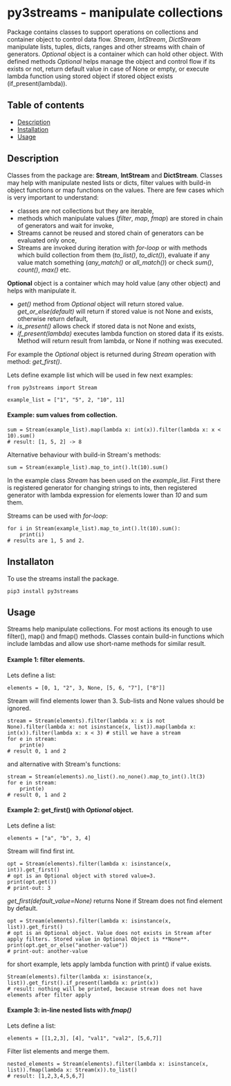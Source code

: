 # py3streams - manipulate collections

Package contains classes to support operations on collections and container object to control data flow.
*Stream*, *IntStream*, *DictStream* manipulate lists, tuples, dicts, ranges and other streams with chain of generators.
*Optional* object is a container which can hold other object. With defined methods *Optional* helps manage the object and control flow if its exists or not, return default value in case of None or empty, or execute lambda function using stored object if stored object exists (if_present(lambda)).

## Table of contents
* [Description](#Description)
* [Installation](#Installation)
* [Usage](#Usage)

## Description
Classes from the package are: **Stream**, **IntStream** and **DictStream**. Classes may help with manipulate nested lists or dicts, filter values with build-in object functions or map functions on the values. There are few cases which is very important to understand:
* classes are not collections but they are iterable,
* methods which manipulate values (*filter*, *map*, *fmap*) are stored in chain of generators and wait for invoke,
* Streams cannot be reused and stored chain of generators can be evaluated only once,
* Streams are invoked during iteration with *for-loop* or with methods which build collection from them (*to_list()*, *to_dict()*), evaluate if any value match something (*any_match()* or *all_match()*) or check *sum()*, *count()*, *max()* etc.

**Optional** object is a container which may hold value (any other object) and helps with manipulate it. 
* *get()* method from *Optional* object will return stored value. *get_or_else(default)* will return if stored value is not None and exists, otherwise return default,
* *is_present()* allows check if stored data is not None and exists,
* *if_present(lambda)* executes lambda function on stored data if its exists. Method will return result from lambda, or None if nothing was executed.

For example the *Optional* object is returned during *Stream* operation with method: *get_first()*.

Lets define example list which will be used in few next examples:
```
from py3streams import Stream

example_list = ["1", "5", 2, "10", 11]
```
#### Example: sum values from collection.
```
sum = Stream(example_list).map(lambda x: int(x)).filter(lambda x: x < 10).sum()
# result: [1, 5, 2] -> 8
```
Alternative behaviour with build-in Stream's methods:
```
sum = Stream(example_list).map_to_int().lt(10).sum()
```

In the example class *Stream* has been used on the *example_list*. First there is registered generator for changing strings to ints, then registered generator with lambda expression for elements lower than *10* and sum them.

Streams can be used with *for-loop*:
```
for i in Stream(example_list).map_to_int().lt(10).sum():
    print(i)
# results are 1, 5 and 2.
```

## Installaton
To use the streams install the package.
```
pip3 install py3streams
```

## Usage
Streams help manipulate collections. For most actions its enough to use filter(), map() and fmap() methods.
Classes contain build-in functions which include lambdas and allow use short-name methods for similar result.

#### Example 1: filter elements.

Lets define a list:
```
elements = [0, 1, "2", 3, None, [5, 6, "7"], ["8"]]
```
Stream will find elements lower than 3. Sub-lists and None values should be ignored.
```
stream = Stream(elements).filter(lambda x: x is not None).filter(lambda x: not isinstance(x, list)).map(lambda x: int(x)).filter(lambda x: x < 3) # still we have a stream 
for e in stream:
    print(e)
# result 0, 1 and 2
```
and alternative with Stream's functions:
```
stream = Stream(elements).no_list().no_none().map_to_int().lt(3)
for e in stream:
    print(e)
# result 0, 1 and 2
```

#### Example 2: get_first() with *Optional* object.

Lets define a list:
```
elements = ["a", "b", 3, 4]
```
Stream will find first int.
```
opt = Stream(elements).filter(lambda x: isinstance(x, int)).get_first()
# opt is an Optional object with stored value=3.
print(opt.get())
# print-out: 3
```
*get_first(default_value=None)* returns None if Stream does not find element by default.
```
opt = Stream(elements).filter(lambda x: isinstance(x, list)).get_first()
# opt is an Optional object. Value does not exists in Stream after apply filters. Stored value in Optional Object is **None**.
print(opt.get_or_else("another-value"))
# print-out: another-value
```
for short example, lets apply lambda function with print() if value exists.
```
Stream(elements).filter(lambda x: isinstance(x, list)).get_first().if_present(lambda x: print(x))
# result: nothing will be printed, because stream does not have elements after filter apply
```

#### Example 3: in-line nested lists with *fmap()*

Lets define a list:
```
elements = [[1,2,3], [4], "val1", "val2", [5,6,7]]
```
Filter list elements and merge them.
```
nested_elements = Stream(elements).filter(lambda x: isinstance(x, list)).fmap(lambda x: Stream(x)).to_list()
# result: [1,2,3,4,5,6,7]
```

